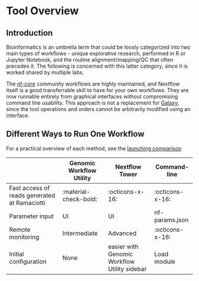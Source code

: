 # Tool Overview

## Introduction

Bioinformatics is an umbrella term that *could* be loosly categorized into two main types of workflows - unique explorative research, performed in R or Jupyter Notebook, and the routine alignment/mapping/QC that often precedes it. The following is concerned with this latter category, since it is worked shared by multiple labs. 

The [nf-core](https://nf-co.re/) community workflows are highly maintained, and Nextflow itself is a good transferrable skill to have for your own workflows. They are now runnable entirely from graphical interfaces without compromising command line usability. This approach is not a replacement for [Galaxy](https://usegalaxy.org.au/), since the tool operations and orders cannot be arbitrarily modified using an interface.

## Different Ways to Run One Workflow

For a practical overview of each method, see the [launching comparison](./Guides/nextflow.md#launching-comparison)

|| Genomic Workflow Utility | Nextflow Tower | Command-line |
| -- | -- | -- | -- |
| Fast access of reads generated at Ramaciotti | :material-check-bold: | :octicons-x-16: | :octicons-x-16: |
| Parameter input | UI | UI | nf-params.json |
| Remote monitoring | Intermediate | Advanced | :octicons-x-16: |
| Initial configuration | None | easier with Genomic Workflow Utility sidebar | Load module |